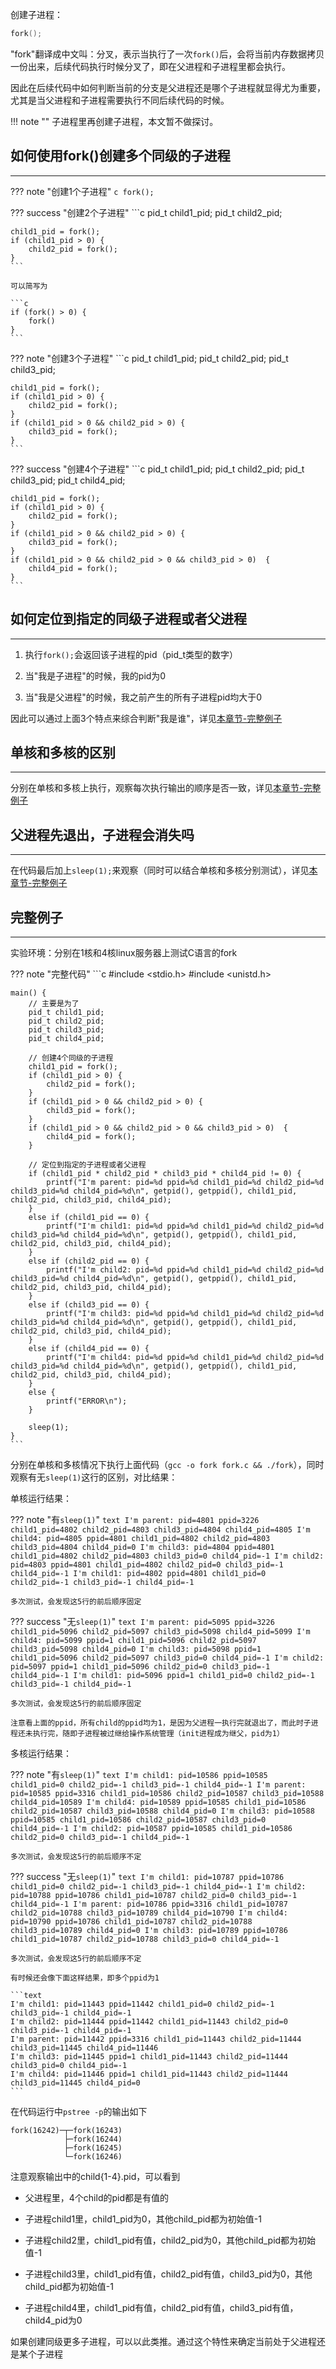 创建子进程：

```c
fork();
```

"fork"翻译成中文叫：分叉，表示当执行了一次`fork()`后，会将当前内存数据拷贝一份出来，后续代码执行时候分叉了，即在父进程和子进程里都会执行。

因此在后续代码中如何判断当前的分支是父进程还是哪个子进程就显得尤为重要，尤其是当父进程和子进程需要执行不同后续代码的时候。

!!! note ""
	子进程里再创建子进程，本文暂不做探讨。

## **如何使用fork()创建多个同级的子进程**

---

??? note "创建1个子进程"
	```c
	fork();
	```

??? success "创建2个子进程"
	```c
	pid_t child1_pid;
	pid_t child2_pid;

	child1_pid = fork();
	if (child1_pid > 0) {
		child2_pid = fork();
	}
	```

	可以简写为

	```c
	if (fork() > 0) {
	    fork()
	}
	```

??? note "创建3个子进程"
	```c
	pid_t child1_pid;
	pid_t child2_pid;
	pid_t child3_pid;

	child1_pid = fork();
	if (child1_pid > 0) {
		child2_pid = fork();
	}
	if (child1_pid > 0 && child2_pid > 0) {
		child3_pid = fork();
	}
	```

??? success "创建4个子进程"
	```c
	pid_t child1_pid;
	pid_t child2_pid;
	pid_t child3_pid;
	pid_t child4_pid;

	child1_pid = fork();
	if (child1_pid > 0) {
		child2_pid = fork();
	}
	if (child1_pid > 0 && child2_pid > 0) {
		child3_pid = fork();
	}
	if (child1_pid > 0 && child2_pid > 0 && child3_pid > 0)  {
		child4_pid = fork();
	}
	```

## **如何定位到指定的同级子进程或者父进程**

---

1. 执行`fork();`会返回该子进程的pid（pid_t类型的数字）

2. 当"我是子进程"的时候，我的pid为0

3. 当"我是父进程"的时候，我之前产生的所有子进程pid均大于0

因此可以通过上面3个特点来综合判断"我是谁"，详见[本章节-完整例子](/other/fork/#_4)

## **单核和多核的区别**

---

分别在单核和多核上执行，观察每次执行输出的顺序是否一致，详见[本章节-完整例子](/other/fork/#_4)

## **父进程先退出，子进程会消失吗**

---

在代码最后加上`sleep(1);`来观察（同时可以结合单核和多核分别测试），详见[本章节-完整例子](/other/fork/#_4)

## **完整例子**

---

实验环境：分别在1核和4核linux服务器上测试C语言的fork

??? note "完整代码"
	```c
	#include <stdio.h>
	#include <unistd.h>

	main() {
	    // 主要是为了
	    pid_t child1_pid;
	    pid_t child2_pid;
	    pid_t child3_pid;
	    pid_t child4_pid;

	    // 创建4个同级的子进程
	    child1_pid = fork();
	    if (child1_pid > 0) {
	        child2_pid = fork();
	    }
	    if (child1_pid > 0 && child2_pid > 0) {
	        child3_pid = fork();
	    }
	    if (child1_pid > 0 && child2_pid > 0 && child3_pid > 0)  {
	        child4_pid = fork();
	    }

	    // 定位到指定的子进程或者父进程
	    if (child1_pid * child2_pid * child3_pid * child4_pid != 0) {
	        printf("I'm parent: pid=%d ppid=%d child1_pid=%d child2_pid=%d child3_pid=%d child4_pid=%d\n", getpid(), getppid(), child1_pid, child2_pid, child3_pid, child4_pid);
	    }
	    else if (child1_pid == 0) {
	        printf("I'm child1: pid=%d ppid=%d child1_pid=%d child2_pid=%d child3_pid=%d child4_pid=%d\n", getpid(), getppid(), child1_pid, child2_pid, child3_pid, child4_pid);
	    }
	    else if (child2_pid == 0) {
	        printf("I'm child2: pid=%d ppid=%d child1_pid=%d child2_pid=%d child3_pid=%d child4_pid=%d\n", getpid(), getppid(), child1_pid, child2_pid, child3_pid, child4_pid);
	    }
	    else if (child3_pid == 0) {
	        printf("I'm child3: pid=%d ppid=%d child1_pid=%d child2_pid=%d child3_pid=%d child4_pid=%d\n", getpid(), getppid(), child1_pid, child2_pid, child3_pid, child4_pid);
	    }
	    else if (child4_pid == 0) {
	        printf("I'm child4: pid=%d ppid=%d child1_pid=%d child2_pid=%d child3_pid=%d child4_pid=%d\n", getpid(), getppid(), child1_pid, child2_pid, child3_pid, child4_pid);
	    }
	    else {
	        printf("ERROR\n");
	    }

	    sleep(1);
	}
	```

分别在单核和多核情况下执行上面代码（`gcc -o fork fork.c && ./fork`），同时观察有无`sleep(1)`这行的区别，对比结果：

单核运行结果：

??? note "有`sleep(1)`"
	```text
	I'm parent: pid=4801 ppid=3226 child1_pid=4802 child2_pid=4803 child3_pid=4804 child4_pid=4805
	I'm child4: pid=4805 ppid=4801 child1_pid=4802 child2_pid=4803 child3_pid=4804 child4_pid=0
	I'm child3: pid=4804 ppid=4801 child1_pid=4802 child2_pid=4803 child3_pid=0 child4_pid=-1
	I'm child2: pid=4803 ppid=4801 child1_pid=4802 child2_pid=0 child3_pid=-1 child4_pid=-1
	I'm child1: pid=4802 ppid=4801 child1_pid=0 child2_pid=-1 child3_pid=-1 child4_pid=-1
	```

	多次测试，会发现这5行的前后顺序固定

??? success "无`sleep(1)`"
	```text
	I'm parent: pid=5095 ppid=3226 child1_pid=5096 child2_pid=5097 child3_pid=5098 child4_pid=5099
	I'm child4: pid=5099 ppid=1 child1_pid=5096 child2_pid=5097 child3_pid=5098 child4_pid=0
	I'm child3: pid=5098 ppid=1 child1_pid=5096 child2_pid=5097 child3_pid=0 child4_pid=-1
	I'm child2: pid=5097 ppid=1 child1_pid=5096 child2_pid=0 child3_pid=-1 child4_pid=-1
	I'm child1: pid=5096 ppid=1 child1_pid=0 child2_pid=-1 child3_pid=-1 child4_pid=-1
	```

	多次测试，会发现这5行的前后顺序固定

	注意看上面的ppid，所有child的ppid均为1，是因为父进程一执行完就退出了，而此时子进程还未执行完，随即子进程被过继给操作系统管理（init进程成为继父，pid为1）

多核运行结果：

??? note "有`sleep(1)`"
	```text
	I'm child1: pid=10586 ppid=10585 child1_pid=0 child2_pid=-1 child3_pid=-1 child4_pid=-1
	I'm parent: pid=10585 ppid=3316 child1_pid=10586 child2_pid=10587 child3_pid=10588 child4_pid=10589
	I'm child4: pid=10589 ppid=10585 child1_pid=10586 child2_pid=10587 child3_pid=10588 child4_pid=0
	I'm child3: pid=10588 ppid=10585 child1_pid=10586 child2_pid=10587 child3_pid=0 child4_pid=-1
	I'm child2: pid=10587 ppid=10585 child1_pid=10586 child2_pid=0 child3_pid=-1 child4_pid=-1
	```

	多次测试，会发现这5行的前后顺序不定

??? success "无`sleep(1)`"
	```text
	I'm child1: pid=10787 ppid=10786 child1_pid=0 child2_pid=-1 child3_pid=-1 child4_pid=-1
	I'm child2: pid=10788 ppid=10786 child1_pid=10787 child2_pid=0 child3_pid=-1 child4_pid=-1
	I'm parent: pid=10786 ppid=3316 child1_pid=10787 child2_pid=10788 child3_pid=10789 child4_pid=10790
	I'm child4: pid=10790 ppid=10786 child1_pid=10787 child2_pid=10788 child3_pid=10789 child4_pid=0
	I'm child3: pid=10789 ppid=10786 child1_pid=10787 child2_pid=10788 child3_pid=0 child4_pid=-1
	```

	多次测试，会发现这5行的前后顺序不定

	有时候还会像下面这样结果，即多个ppid为1

	```text
	I'm child1: pid=11443 ppid=11442 child1_pid=0 child2_pid=-1 child3_pid=-1 child4_pid=-1
	I'm child2: pid=11444 ppid=11442 child1_pid=11443 child2_pid=0 child3_pid=-1 child4_pid=-1
	I'm parent: pid=11442 ppid=3316 child1_pid=11443 child2_pid=11444 child3_pid=11445 child4_pid=11446
	I'm child3: pid=11445 ppid=1 child1_pid=11443 child2_pid=11444 child3_pid=0 child4_pid=-1
	I'm child4: pid=11446 ppid=1 child1_pid=11443 child2_pid=11444 child3_pid=11445 child4_pid=0
	```

在代码运行中`pstree -p`的输出如下

```text
fork(16242)─┬─fork(16243)
            ├─fork(16244)
            ├─fork(16245)
            └─fork(16246)
```

注意观察输出中的child{1-4}.pid，可以看到

- 父进程里，4个child的pid都是有值的

- 子进程child1里，child1_pid为0，其他child_pid都为初始值-1

- 子进程child2里，child1_pid有值，child2_pid为0，其他child_pid都为初始值-1

- 子进程child3里，child1_pid有值，child2_pid有值，child3_pid为0，其他child_pid都为初始值-1

- 子进程child4里，child1_pid有值，child2_pid有值，child3_pid有值，child4_pid为0

如果创建同级更多子进程，可以以此类推。通过这个特性来确定当前处于父进程还是某个子进程
